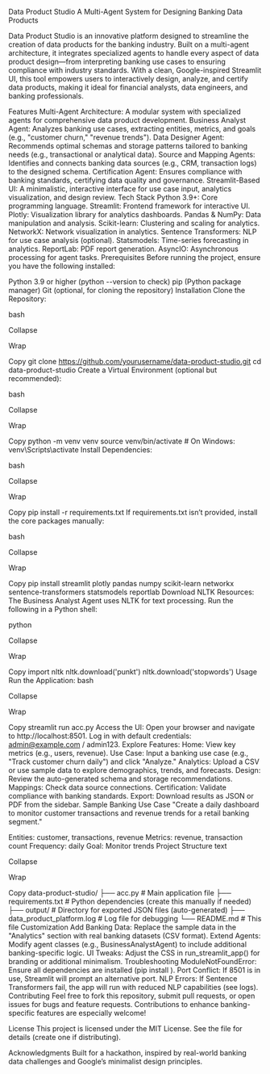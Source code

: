 Data Product Studio
A Multi-Agent System for Designing Banking Data Products

Data Product Studio is an innovative platform designed to streamline the creation of data products for the banking industry. Built on a multi-agent architecture, it integrates specialized agents to handle every aspect of data product design—from interpreting banking use cases to ensuring compliance with industry standards. With a clean, Google-inspired Streamlit UI, this tool empowers users to interactively design, analyze, and certify data products, making it ideal for financial analysts, data engineers, and banking professionals.

Features
Multi-Agent Architecture: A modular system with specialized agents for comprehensive data product development.
Business Analyst Agent: Analyzes banking use cases, extracting entities, metrics, and goals (e.g., "customer churn," "revenue trends").
Data Designer Agent: Recommends optimal schemas and storage patterns tailored to banking needs (e.g., transactional or analytical data).
Source and Mapping Agents: Identifies and connects banking data sources (e.g., CRM, transaction logs) to the designed schema.
Certification Agent: Ensures compliance with banking standards, certifying data quality and governance.
Streamlit-Based UI: A minimalistic, interactive interface for use case input, analytics visualization, and design review.
Tech Stack
Python 3.9+: Core programming language.
Streamlit: Frontend framework for interactive UI.
Plotly: Visualization library for analytics dashboards.
Pandas & NumPy: Data manipulation and analysis.
Scikit-learn: Clustering and scaling for analytics.
NetworkX: Network visualization in analytics.
Sentence Transformers: NLP for use case analysis (optional).
Statsmodels: Time-series forecasting in analytics.
ReportLab: PDF report generation.
AsyncIO: Asynchronous processing for agent tasks.
Prerequisites
Before running the project, ensure you have the following installed:

Python 3.9 or higher (python --version to check)
pip (Python package manager)
Git (optional, for cloning the repository)
Installation
Clone the Repository:

bash

Collapse

Wrap

Copy
git clone https://github.com/yourusername/data-product-studio.git
cd data-product-studio
Create a Virtual Environment (optional but recommended):

bash

Collapse

Wrap

Copy
python -m venv venv
source venv/bin/activate  # On Windows: venv\Scripts\activate
Install Dependencies:

bash

Collapse

Wrap

Copy
pip install -r requirements.txt
If requirements.txt isn’t provided, install the core packages manually:

bash

Collapse

Wrap

Copy
pip install streamlit plotly pandas numpy scikit-learn networkx sentence-transformers statsmodels reportlab
Download NLTK Resources:
The Business Analyst Agent uses NLTK for text processing. Run the following in a Python shell:

python

Collapse

Wrap

Copy
import nltk
nltk.download('punkt')
nltk.download('stopwords')
Usage
Run the Application:
bash

Collapse

Wrap

Copy
streamlit run acc.py
Access the UI:
Open your browser and navigate to http://localhost:8501.
Log in with default credentials: admin@example.com / admin123.
Explore Features:
Home: View key metrics (e.g., users, revenue).
Use Case: Input a banking use case (e.g., "Track customer churn daily") and click "Analyze."
Analytics: Upload a CSV or use sample data to explore demographics, trends, and forecasts.
Design: Review the auto-generated schema and storage recommendations.
Mappings: Check data source connections.
Certification: Validate compliance with banking standards.
Export: Download results as JSON or PDF from the sidebar.
Sample Banking Use Case
"Create a daily dashboard to monitor customer transactions and revenue trends for a retail banking segment."

Entities: customer, transactions, revenue
Metrics: revenue, transaction count
Frequency: daily
Goal: Monitor trends
Project Structure
text

Collapse

Wrap

Copy
data-product-studio/
├── acc.py               # Main application file
├── requirements.txt     # Python dependencies (create this manually if needed)
├── output/              # Directory for exported JSON files (auto-generated)
├── data_product_platform.log  # Log file for debugging
└── README.md            # This file
Customization
Add Banking Data: Replace the sample data in the "Analytics" section with real banking datasets (CSV format).
Extend Agents: Modify agent classes (e.g., BusinessAnalystAgent) to include additional banking-specific logic.
UI Tweaks: Adjust the CSS in run_streamlit_app() for branding or additional minimalism.
Troubleshooting
ModuleNotFoundError: Ensure all dependencies are installed (pip install <missing-package>).
Port Conflict: If 8501 is in use, Streamlit will prompt an alternative port.
NLP Errors: If Sentence Transformers fail, the app will run with reduced NLP capabilities (see logs).
Contributing
Feel free to fork this repository, submit pull requests, or open issues for bugs and feature requests. Contributions to enhance banking-specific features are especially welcome!

License
This project is licensed under the MIT License. See the  file for details (create one if distributing).

Acknowledgments
Built for a hackathon, inspired by real-world banking data challenges and Google’s minimalist design principles.